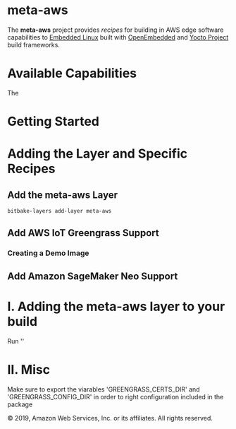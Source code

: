 # meta-aws

The **meta-aws** project provides *recipes* for building in AWS edge software capabilities to [Embedded Linux](https://elinux.org) built with [OpenEmbedded](https://www.openembedded.org) and [Yocto Project](https://www.yoctoproject.org/) build frameworks.

# Available Capabilities

The 


# Getting Started



# Adding the Layer and Specific Recipes


## Add the meta-aws Layer



```bash
bitbake-layers add-layer meta-aws
```

## Add AWS IoT Greengrass Support



### Creating a Demo Image


## Add Amazon SageMaker Neo Support



I. Adding the meta-aws layer to your build
=================================================

Run ''

II. Misc
========

Make sure to export the viarables 'GREENGRASS_CERTS_DIR' and 'GREENGRASS_CONFIG_DIR' in order to right configuration included in the package




© 2019, Amazon Web Services, Inc. or its affiliates. All rights reserved.